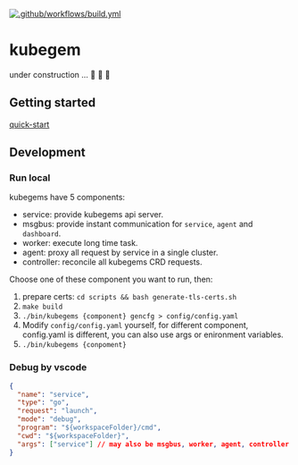 [![.github/workflows/build.yml](https://github.com/kubegems/gems/actions/workflows/build.yml/badge.svg)](https://github.com/kubegems/gems/actions/workflows/build.yml)

# kubegem

under construction ... 🚧 🚧 🚧

## Getting started

[quick-start](docs/quick-start.md)

## Development

### Run local

kubegems have 5 components:

- service: provide kubegems api server.
- msgbus: provide instant communication for `service`, `agent` and `dashboard`.
- worker: execute long time task.
- agent: proxy all request by service in a single cluster.
- controller: reconcile all kubegems CRD requests.

Choose one of these component you want to run, then:

1. prepare certs: `cd scripts && bash generate-tls-certs.sh`
2. `make build`
3. `./bin/kubegems {component} gencfg > config/config.yaml`
4. Modify `config/config.yaml` yourself, for different component, config.yaml is different, you can also use args or enironment variables.
5. `./bin/kubegems {conpoment}`

### Debug by vscode

```json
{
  "name": "service",
  "type": "go",
  "request": "launch",
  "mode": "debug",
  "program": "${workspaceFolder}/cmd",
  "cwd": "${workspaceFolder}", 
  "args": ["service"] // may also be msgbus, worker, agent, controller
}
```
